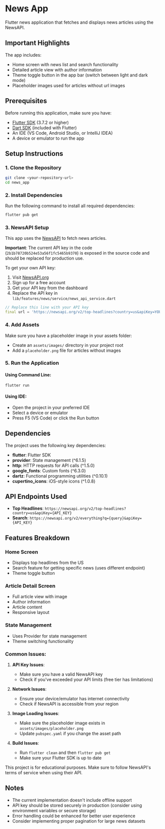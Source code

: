 # News App

Flutter news application that fetches and displays news articles using the NewsAPI.

## Important Highlights

The app includes:
- Home screen with news list and search functionality
- Detailed article view with author information
- Theme toggle button in the app bar (switch between light and dark mode)
- Placeholder images used for articles without url images

## Prerequisites

Before running this application, make sure you have:

- [Flutter SDK](https://flutter.dev/docs/get-started/install) (3.7.2 or higher)
- [Dart SDK](https://dart.dev/get-dart) (included with Flutter)
- An IDE (VS Code, Android Studio, or IntelliJ IDEA)
- A device or emulator to run the app

## Setup Instructions

### 1. Clone the Repository

```bash
git clone <your-repository-url>
cd news_app
```

### 2. Install Dependencies

Run the following command to install all required dependencies:

```bash
flutter pub get
```

### 3. NewsAPI Setup

This app uses the [NewsAPI](https://newsapi.org/) to fetch news articles. 

**Important**: The current API key in the code (`2b1b78720b524e53a56f1fc5465b9370`) is exposed in the source code and should be replaced for production use.

To get your own API key:
1. Visit [NewsAPI.org](https://newsapi.org/)
2. Sign up for a free account
3. Get your API key from the dashboard
4. Replace the API key in `lib/features/news/service/news_api_service.dart`

```dart
// Replace this line with your API key
final url = 'https://newsapi.org/v2/top-headlines?country=us&apiKey=YOUR_API_KEY_HERE';
```

### 4. Add Assets

Make sure you have a placeholder image in your assets folder:
- Create an `assets/images/` directory in your project root
- Add a `placeholder.png` file for articles without images

### 5. Run the Application

#### Using Command Line:
```bash
flutter run
```

#### Using IDE:
- Open the project in your preferred IDE
- Select a device or emulator
- Press F5 (VS Code) or click the Run button

## Dependencies

The project uses the following key dependencies:

- **flutter**: Flutter SDK
- **provider**: State management (^6.1.5)
- **http**: HTTP requests for API calls (^1.5.0)
- **google_fonts**: Custom fonts (^6.3.0)
- **dartz**: Functional programming utilities (^0.10.1)
- **cupertino_icons**: iOS-style icons (^1.0.8)

## API Endpoints Used

- **Top Headlines**: `https://newsapi.org/v2/top-headlines?country=us&apiKey={API_KEY}`
- **Search**: `https://newsapi.org/v2/everything?q={query}&apiKey={API_KEY}`

## Features Breakdown

### Home Screen
- Displays top headlines from the US
- Search feature for getting specific news (uses different endpoint)
- Theme toggle button

### Article Detail Screen
- Full article view with image
- Author information
- Article content
- Responsive layout

### State Management
- Uses Provider for state management
- Theme switching functionality

### Common Issues:

1. **API Key Issues**:
   - Make sure you have a valid NewsAPI key
   - Check if you've exceeded your API limits (free tier has limitations)

2. **Network Issues**:
   - Ensure your device/emulator has internet connectivity
   - Check if NewsAPI is accessible from your region

3. **Image Loading Issues**:
   - Make sure the placeholder image exists in `assets/images/placeholder.png`
   - Update `pubspec.yaml` if you change the asset path

4. **Build Issues**:
   - Run `flutter clean` and then `flutter pub get`
   - Make sure your Flutter SDK is up to date


This project is for educational purposes. Make sure to follow NewsAPI's terms of service when using their API.

## Notes

- The current implementation doesn't include offline support
- API key should be stored securely in production (consider using environment variables or secure storage)
- Error handling could be enhanced for better user experience
- Consider implementing proper pagination for large news datasets
